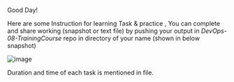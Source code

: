 Good Day!

Here are some Instruction for learning Task & practice , You can complete and share working (snapshot or text file) by pushing your output in *DevOps-08-TrainingCourse* repo in directory of your name (shown in below snapshot)


![image](https://user-images.githubusercontent.com/56934817/219891800-6fc77772-2740-4927-880a-9ebc8292d8a4.png)


Duration and time of each task is mentioned in file.

